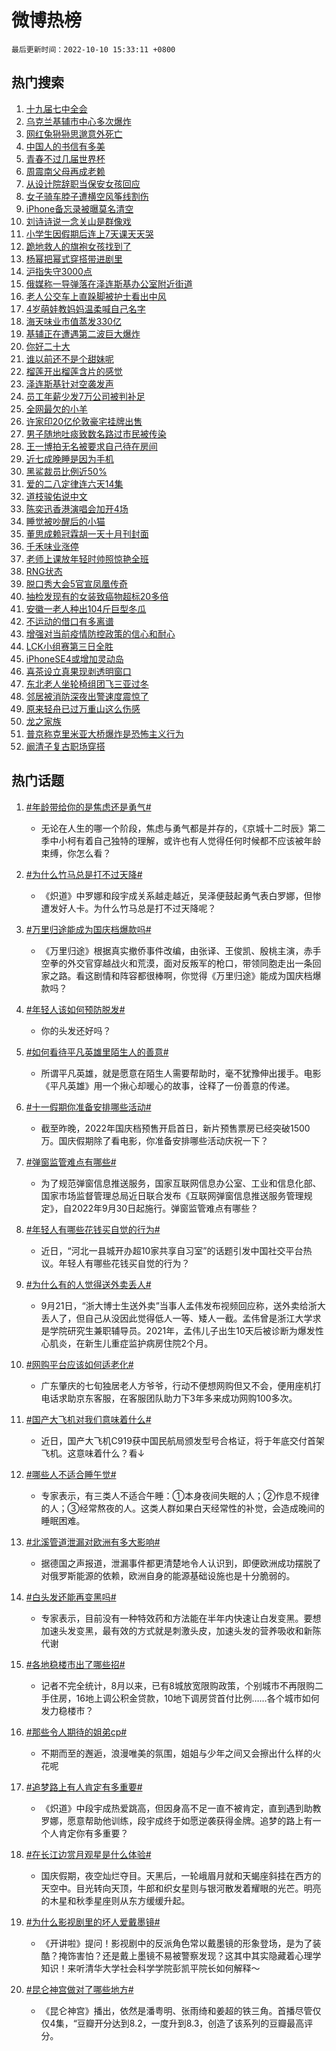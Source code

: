 # 微博热榜

`最后更新时间：2022-10-10 15:33:11 +0800`

## 热门搜索

1. [十九届七中全会](https://m.weibo.cn/search?containerid=100103type%3D1%26t%3D10%26q%3D%23%E5%8D%81%E4%B9%9D%E5%B1%8A%E4%B8%83%E4%B8%AD%E5%85%A8%E4%BC%9A%23&stream_entry_id=51&isnewpage=1&extparam=seat%3D1%26c_type%3D51%26pos%3D0%26cate%3D10103%26dgr%3D0%26filter_type%3Drealtimehot%26display_time%3D1665387190%26pre_seqid%3D16653871907860234776355&luicode=10000011&lfid=106003type%253D25%2526t%253D3%2526disable_hot%253D1%2526filter_type%253Drealtimehot)
1. [乌克兰基辅市中心多次爆炸](https://m.weibo.cn/search?containerid=100103type%3D1%26t%3D10%26q%3D%23%E4%B9%8C%E5%85%8B%E5%85%B0%E5%9F%BA%E8%BE%85%E5%B8%82%E4%B8%AD%E5%BF%83%E5%A4%9A%E6%AC%A1%E7%88%86%E7%82%B8%23&stream_entry_id=31&isnewpage=1&extparam=seat%3D1%26c_type%3D31%26pos%3D0%26cate%3D0%26flag%3D0%26q%3D%2523%25E4%25B9%258C%25E5%2585%258B%25E5%2585%25B0%25E5%259F%25BA%25E8%25BE%2585%25E5%25B8%2582%25E4%25B8%25AD%25E5%25BF%2583%25E5%25A4%259A%25E6%25AC%25A1%25E7%2588%2586%25E7%2582%25B8%2523%26realpos%3D1%26dgr%3D0%26filter_type%3Drealtimehot%26band_rank%3D1%26lcate%3D5001%26display_time%3D1665387190%26pre_seqid%3D16653871907860234776355&luicode=10000011&lfid=106003type%253D25%2526t%253D3%2526disable_hot%253D1%2526filter_type%253Drealtimehot)
1. [网红兔狲狲思邈意外死亡](https://m.weibo.cn/search?containerid=100103type%3D1%26t%3D10%26q%3D%23%E7%BD%91%E7%BA%A2%E5%85%94%E7%8B%B2%E7%8B%B2%E6%80%9D%E9%82%88%E6%84%8F%E5%A4%96%E6%AD%BB%E4%BA%A1%23&stream_entry_id=31&isnewpage=1&extparam=seat%3D1%26c_type%3D31%26pos%3D1%26cate%3D0%26flag%3D2%26q%3D%2523%25E7%25BD%2591%25E7%25BA%25A2%25E5%2585%2594%25E7%258B%25B2%25E7%258B%25B2%25E6%2580%259D%25E9%2582%2588%25E6%2584%258F%25E5%25A4%2596%25E6%25AD%25BB%25E4%25BA%25A1%2523%26realpos%3D2%26dgr%3D0%26filter_type%3Drealtimehot%26band_rank%3D2%26lcate%3D5001%26display_time%3D1665387190%26pre_seqid%3D16653871907860234776355&luicode=10000011&lfid=106003type%253D25%2526t%253D3%2526disable_hot%253D1%2526filter_type%253Drealtimehot)
1. [中国人的书信有多美](https://m.weibo.cn/search?containerid=100103type%3D1%26t%3D10%26q%3D%23%E4%B8%AD%E5%9B%BD%E4%BA%BA%E7%9A%84%E4%B9%A6%E4%BF%A1%E6%9C%89%E5%A4%9A%E7%BE%8E%23&stream_entry_id=31&isnewpage=1&extparam=seat%3D1%26c_type%3D31%26pos%3D2%26cate%3D0%26flag%3D0%26q%3D%2523%25E4%25B8%25AD%25E5%259B%25BD%25E4%25BA%25BA%25E7%259A%2584%25E4%25B9%25A6%25E4%25BF%25A1%25E6%259C%2589%25E5%25A4%259A%25E7%25BE%258E%2523%26realpos%3D3%26dgr%3D0%26filter_type%3Drealtimehot%26band_rank%3D3%26lcate%3D5001%26display_time%3D1665387190%26pre_seqid%3D16653871907860234776355&luicode=10000011&lfid=106003type%253D25%2526t%253D3%2526disable_hot%253D1%2526filter_type%253Drealtimehot)
1. [青春不过几届世界杯](https://m.weibo.cn/search?containerid=100103type%3D1%26t%3D10%26q%3D%23%E9%9D%92%E6%98%A5%E4%B8%8D%E8%BF%87%E5%87%A0%E5%B1%8A%E4%B8%96%E7%95%8C%E6%9D%AF%23&stream_entry_id=31&isnewpage=1&extparam=seat%3D1%26c_type%3D31%26pos%3D3%26cate%3D0%26adid%3D167915%26q%3D%2523%25E9%259D%2592%25E6%2598%25A5%25E4%25B8%258D%25E8%25BF%2587%25E5%2587%25A0%25E5%25B1%258A%25E4%25B8%2596%25E7%2595%258C%25E6%259D%25AF%2523%26dgr%3D0%26filter_type%3Drealtimehot%26topic_ad%3D1%26band_rank%3D4%26lcate%3D5001%26display_time%3D1665387190%26pre_seqid%3D16653871907860234776355&luicode=10000011&lfid=106003type%253D25%2526t%253D3%2526disable_hot%253D1%2526filter_type%253Drealtimehot)
1. [周震南父母再成老赖](https://m.weibo.cn/search?containerid=100103type%3D1%26t%3D10%26q%3D%23%E5%91%A8%E9%9C%87%E5%8D%97%E7%88%B6%E6%AF%8D%E5%86%8D%E6%88%90%E8%80%81%E8%B5%96%23&stream_entry_id=31&isnewpage=1&extparam=seat%3D1%26c_type%3D31%26pos%3D4%26cate%3D0%26flag%3D1%26q%3D%2523%25E5%2591%25A8%25E9%259C%2587%25E5%258D%2597%25E7%2588%25B6%25E6%25AF%258D%25E5%2586%258D%25E6%2588%2590%25E8%2580%2581%25E8%25B5%2596%2523%26realpos%3D4%26dgr%3D0%26filter_type%3Drealtimehot%26band_rank%3D4%26lcate%3D5001%26display_time%3D1665387190%26pre_seqid%3D16653871907860234776355&luicode=10000011&lfid=106003type%253D25%2526t%253D3%2526disable_hot%253D1%2526filter_type%253Drealtimehot)
1. [从设计院辞职当保安女孩回应](https://m.weibo.cn/search?containerid=100103type%3D1%26t%3D10%26q%3D%23%E4%BB%8E%E8%AE%BE%E8%AE%A1%E9%99%A2%E8%BE%9E%E8%81%8C%E5%BD%93%E4%BF%9D%E5%AE%89%E5%A5%B3%E5%AD%A9%E5%9B%9E%E5%BA%94%23&stream_entry_id=31&isnewpage=1&extparam=seat%3D1%26c_type%3D31%26pos%3D5%26cate%3D0%26flag%3D1%26q%3D%2523%25E4%25BB%258E%25E8%25AE%25BE%25E8%25AE%25A1%25E9%2599%25A2%25E8%25BE%259E%25E8%2581%258C%25E5%25BD%2593%25E4%25BF%259D%25E5%25AE%2589%25E5%25A5%25B3%25E5%25AD%25A9%25E5%259B%259E%25E5%25BA%2594%2523%26realpos%3D5%26dgr%3D0%26filter_type%3Drealtimehot%26band_rank%3D5%26lcate%3D5001%26display_time%3D1665387190%26pre_seqid%3D16653871907860234776355&luicode=10000011&lfid=106003type%253D25%2526t%253D3%2526disable_hot%253D1%2526filter_type%253Drealtimehot)
1. [女子骑车脖子遭横空风筝线割伤](https://m.weibo.cn/search?containerid=100103type%3D1%26t%3D10%26q%3D%23%E5%A5%B3%E5%AD%90%E9%AA%91%E8%BD%A6%E8%84%96%E5%AD%90%E9%81%AD%E6%A8%AA%E7%A9%BA%E9%A3%8E%E7%AD%9D%E7%BA%BF%E5%89%B2%E4%BC%A4%23&stream_entry_id=31&isnewpage=1&extparam=seat%3D1%26c_type%3D31%26pos%3D6%26cate%3D0%26flag%3D1%26q%3D%2523%25E5%25A5%25B3%25E5%25AD%2590%25E9%25AA%2591%25E8%25BD%25A6%25E8%2584%2596%25E5%25AD%2590%25E9%2581%25AD%25E6%25A8%25AA%25E7%25A9%25BA%25E9%25A3%258E%25E7%25AD%259D%25E7%25BA%25BF%25E5%2589%25B2%25E4%25BC%25A4%2523%26realpos%3D6%26dgr%3D0%26filter_type%3Drealtimehot%26band_rank%3D6%26lcate%3D5001%26display_time%3D1665387190%26pre_seqid%3D16653871907860234776355&luicode=10000011&lfid=106003type%253D25%2526t%253D3%2526disable_hot%253D1%2526filter_type%253Drealtimehot)
1. [iPhone备忘录被曝莫名清空](https://m.weibo.cn/search?containerid=100103type%3D1%26t%3D10%26q%3D%23iPhone%E5%A4%87%E5%BF%98%E5%BD%95%E8%A2%AB%E6%9B%9D%E8%8E%AB%E5%90%8D%E6%B8%85%E7%A9%BA%23&stream_entry_id=31&isnewpage=1&extparam=seat%3D1%26c_type%3D31%26pos%3D7%26cate%3D0%26flag%3D0%26q%3D%2523iPhone%25E5%25A4%2587%25E5%25BF%2598%25E5%25BD%2595%25E8%25A2%25AB%25E6%259B%259D%25E8%258E%25AB%25E5%2590%258D%25E6%25B8%2585%25E7%25A9%25BA%2523%26realpos%3D7%26dgr%3D0%26filter_type%3Drealtimehot%26band_rank%3D7%26lcate%3D5001%26display_time%3D1665387190%26pre_seqid%3D16653871907860234776355&luicode=10000011&lfid=106003type%253D25%2526t%253D3%2526disable_hot%253D1%2526filter_type%253Drealtimehot)
1. [刘诗诗说一念关山是群像戏](https://m.weibo.cn/search?containerid=100103type%3D1%26t%3D10%26q%3D%23%E5%88%98%E8%AF%97%E8%AF%97%E8%AF%B4%E4%B8%80%E5%BF%B5%E5%85%B3%E5%B1%B1%E6%98%AF%E7%BE%A4%E5%83%8F%E6%88%8F%23&stream_entry_id=31&isnewpage=1&extparam=seat%3D1%26c_type%3D31%26pos%3D8%26cate%3D0%26flag%3D1%26q%3D%2523%25E5%2588%2598%25E8%25AF%2597%25E8%25AF%2597%25E8%25AF%25B4%25E4%25B8%2580%25E5%25BF%25B5%25E5%2585%25B3%25E5%25B1%25B1%25E6%2598%25AF%25E7%25BE%25A4%25E5%2583%258F%25E6%2588%258F%2523%26realpos%3D8%26dgr%3D0%26filter_type%3Drealtimehot%26band_rank%3D8%26lcate%3D5001%26display_time%3D1665387190%26pre_seqid%3D16653871907860234776355&luicode=10000011&lfid=106003type%253D25%2526t%253D3%2526disable_hot%253D1%2526filter_type%253Drealtimehot)
1. [小学生因假期后连上7天课天天哭](https://m.weibo.cn/search?containerid=100103type%3D1%26t%3D10%26q%3D%23%E5%B0%8F%E5%AD%A6%E7%94%9F%E5%9B%A0%E5%81%87%E6%9C%9F%E5%90%8E%E8%BF%9E%E4%B8%8A7%E5%A4%A9%E8%AF%BE%E5%A4%A9%E5%A4%A9%E5%93%AD%23&stream_entry_id=31&isnewpage=1&extparam=seat%3D1%26c_type%3D31%26pos%3D9%26cate%3D0%26flag%3D0%26q%3D%2523%25E5%25B0%258F%25E5%25AD%25A6%25E7%2594%259F%25E5%259B%25A0%25E5%2581%2587%25E6%259C%259F%25E5%2590%258E%25E8%25BF%259E%25E4%25B8%258A7%25E5%25A4%25A9%25E8%25AF%25BE%25E5%25A4%25A9%25E5%25A4%25A9%25E5%2593%25AD%2523%26realpos%3D9%26dgr%3D0%26filter_type%3Drealtimehot%26band_rank%3D9%26lcate%3D5001%26display_time%3D1665387190%26pre_seqid%3D16653871907860234776355&luicode=10000011&lfid=106003type%253D25%2526t%253D3%2526disable_hot%253D1%2526filter_type%253Drealtimehot)
1. [跪地救人的旗袍女孩找到了](https://m.weibo.cn/search?containerid=100103type%3D1%26t%3D10%26q%3D%23%E8%B7%AA%E5%9C%B0%E6%95%91%E4%BA%BA%E7%9A%84%E6%97%97%E8%A2%8D%E5%A5%B3%E5%AD%A9%E6%89%BE%E5%88%B0%E4%BA%86%23&stream_entry_id=31&isnewpage=1&extparam=seat%3D1%26c_type%3D31%26pos%3D10%26cate%3D0%26flag%3D1%26q%3D%2523%25E8%25B7%25AA%25E5%259C%25B0%25E6%2595%2591%25E4%25BA%25BA%25E7%259A%2584%25E6%2597%2597%25E8%25A2%258D%25E5%25A5%25B3%25E5%25AD%25A9%25E6%2589%25BE%25E5%2588%25B0%25E4%25BA%2586%2523%26realpos%3D10%26dgr%3D0%26filter_type%3Drealtimehot%26band_rank%3D10%26lcate%3D5001%26display_time%3D1665387190%26pre_seqid%3D16653871907860234776355&luicode=10000011&lfid=106003type%253D25%2526t%253D3%2526disable_hot%253D1%2526filter_type%253Drealtimehot)
1. [杨幂把幂式穿搭带进剧里](https://m.weibo.cn/search?containerid=100103type%3D1%26t%3D10%26q%3D%23%E6%9D%A8%E5%B9%82%E6%8A%8A%E5%B9%82%E5%BC%8F%E7%A9%BF%E6%90%AD%E5%B8%A6%E8%BF%9B%E5%89%A7%E9%87%8C%23&stream_entry_id=31&isnewpage=1&extparam=seat%3D1%26c_type%3D31%26pos%3D11%26cate%3D0%26flag%3D0%26q%3D%2523%25E6%259D%25A8%25E5%25B9%2582%25E6%258A%258A%25E5%25B9%2582%25E5%25BC%258F%25E7%25A9%25BF%25E6%2590%25AD%25E5%25B8%25A6%25E8%25BF%259B%25E5%2589%25A7%25E9%2587%258C%2523%26realpos%3D11%26dgr%3D0%26filter_type%3Drealtimehot%26band_rank%3D11%26lcate%3D5001%26display_time%3D1665387190%26pre_seqid%3D16653871907860234776355&luicode=10000011&lfid=106003type%253D25%2526t%253D3%2526disable_hot%253D1%2526filter_type%253Drealtimehot)
1. [沪指失守3000点](https://m.weibo.cn/search?containerid=100103type%3D1%26t%3D10%26q%3D%23%E6%B2%AA%E6%8C%87%E5%A4%B1%E5%AE%883000%E7%82%B9%23&stream_entry_id=31&isnewpage=1&extparam=seat%3D1%26c_type%3D31%26pos%3D12%26cate%3D0%26flag%3D1%26q%3D%2523%25E6%25B2%25AA%25E6%258C%2587%25E5%25A4%25B1%25E5%25AE%25883000%25E7%2582%25B9%2523%26realpos%3D12%26dgr%3D0%26filter_type%3Drealtimehot%26band_rank%3D12%26lcate%3D5001%26display_time%3D1665387190%26pre_seqid%3D16653871907860234776355&luicode=10000011&lfid=106003type%253D25%2526t%253D3%2526disable_hot%253D1%2526filter_type%253Drealtimehot)
1. [俄媒称一导弹落在泽连斯基办公室附近街道](https://m.weibo.cn/search?containerid=100103type%3D1%26t%3D10%26q%3D%23%E4%BF%84%E5%AA%92%E7%A7%B0%E4%B8%80%E5%AF%BC%E5%BC%B9%E8%90%BD%E5%9C%A8%E6%B3%BD%E8%BF%9E%E6%96%AF%E5%9F%BA%E5%8A%9E%E5%85%AC%E5%AE%A4%E9%99%84%E8%BF%91%E8%A1%97%E9%81%93%23&stream_entry_id=31&isnewpage=1&extparam=seat%3D1%26c_type%3D31%26pos%3D13%26cate%3D0%26flag%3D1%26q%3D%2523%25E4%25BF%2584%25E5%25AA%2592%25E7%25A7%25B0%25E4%25B8%2580%25E5%25AF%25BC%25E5%25BC%25B9%25E8%2590%25BD%25E5%259C%25A8%25E6%25B3%25BD%25E8%25BF%259E%25E6%2596%25AF%25E5%259F%25BA%25E5%258A%259E%25E5%2585%25AC%25E5%25AE%25A4%25E9%2599%2584%25E8%25BF%2591%25E8%25A1%2597%25E9%2581%2593%2523%26realpos%3D13%26dgr%3D0%26filter_type%3Drealtimehot%26band_rank%3D13%26lcate%3D5001%26display_time%3D1665387190%26pre_seqid%3D16653871907860234776355&luicode=10000011&lfid=106003type%253D25%2526t%253D3%2526disable_hot%253D1%2526filter_type%253Drealtimehot)
1. [老人公交车上直跺脚被护士看出中风](https://m.weibo.cn/search?containerid=100103type%3D1%26t%3D10%26q%3D%23%E8%80%81%E4%BA%BA%E5%85%AC%E4%BA%A4%E8%BD%A6%E4%B8%8A%E7%9B%B4%E8%B7%BA%E8%84%9A%E8%A2%AB%E6%8A%A4%E5%A3%AB%E7%9C%8B%E5%87%BA%E4%B8%AD%E9%A3%8E%23&stream_entry_id=31&isnewpage=1&extparam=seat%3D1%26c_type%3D31%26pos%3D14%26cate%3D0%26flag%3D1%26q%3D%2523%25E8%2580%2581%25E4%25BA%25BA%25E5%2585%25AC%25E4%25BA%25A4%25E8%25BD%25A6%25E4%25B8%258A%25E7%259B%25B4%25E8%25B7%25BA%25E8%2584%259A%25E8%25A2%25AB%25E6%258A%25A4%25E5%25A3%25AB%25E7%259C%258B%25E5%2587%25BA%25E4%25B8%25AD%25E9%25A3%258E%2523%26realpos%3D14%26dgr%3D0%26filter_type%3Drealtimehot%26band_rank%3D14%26lcate%3D5001%26display_time%3D1665387190%26pre_seqid%3D16653871907860234776355&luicode=10000011&lfid=106003type%253D25%2526t%253D3%2526disable_hot%253D1%2526filter_type%253Drealtimehot)
1. [4岁萌娃教妈妈温柔喊自己名字](https://m.weibo.cn/search?containerid=100103type%3D1%26t%3D10%26q%3D%234%E5%B2%81%E8%90%8C%E5%A8%83%E6%95%99%E5%A6%88%E5%A6%88%E6%B8%A9%E6%9F%94%E5%96%8A%E8%87%AA%E5%B7%B1%E5%90%8D%E5%AD%97%23&stream_entry_id=31&isnewpage=1&extparam=seat%3D1%26c_type%3D31%26pos%3D15%26cate%3D0%26flag%3D0%26adid%3D167930%26q%3D%25234%25E5%25B2%2581%25E8%2590%258C%25E5%25A8%2583%25E6%2595%2599%25E5%25A6%2588%25E5%25A6%2588%25E6%25B8%25A9%25E6%259F%2594%25E5%2596%258A%25E8%2587%25AA%25E5%25B7%25B1%25E5%2590%258D%25E5%25AD%2597%2523%26realpos%3D15%26dgr%3D0%26filter_type%3Drealtimehot%26band_rank%3D15%26lcate%3D5001%26display_time%3D1665387190%26pre_seqid%3D16653871907860234776355&luicode=10000011&lfid=106003type%253D25%2526t%253D3%2526disable_hot%253D1%2526filter_type%253Drealtimehot)
1. [海天味业市值蒸发330亿](https://m.weibo.cn/search?containerid=100103type%3D1%26t%3D10%26q%3D%23%E6%B5%B7%E5%A4%A9%E5%91%B3%E4%B8%9A%E5%B8%82%E5%80%BC%E8%92%B8%E5%8F%91330%E4%BA%BF%23&stream_entry_id=31&isnewpage=1&extparam=seat%3D1%26c_type%3D31%26pos%3D16%26cate%3D0%26flag%3D1%26q%3D%2523%25E6%25B5%25B7%25E5%25A4%25A9%25E5%2591%25B3%25E4%25B8%259A%25E5%25B8%2582%25E5%2580%25BC%25E8%2592%25B8%25E5%258F%2591330%25E4%25BA%25BF%2523%26realpos%3D16%26dgr%3D0%26filter_type%3Drealtimehot%26band_rank%3D16%26lcate%3D5001%26display_time%3D1665387190%26pre_seqid%3D16653871907860234776355&luicode=10000011&lfid=106003type%253D25%2526t%253D3%2526disable_hot%253D1%2526filter_type%253Drealtimehot)
1. [基辅正在遭遇第二波巨大爆炸](https://m.weibo.cn/search?containerid=100103type%3D1%26t%3D10%26q%3D%23%E5%9F%BA%E8%BE%85%E6%AD%A3%E5%9C%A8%E9%81%AD%E9%81%87%E7%AC%AC%E4%BA%8C%E6%B3%A2%E5%B7%A8%E5%A4%A7%E7%88%86%E7%82%B8%23&stream_entry_id=31&isnewpage=1&extparam=seat%3D1%26c_type%3D31%26pos%3D17%26cate%3D0%26flag%3D1%26q%3D%2523%25E5%259F%25BA%25E8%25BE%2585%25E6%25AD%25A3%25E5%259C%25A8%25E9%2581%25AD%25E9%2581%2587%25E7%25AC%25AC%25E4%25BA%258C%25E6%25B3%25A2%25E5%25B7%25A8%25E5%25A4%25A7%25E7%2588%2586%25E7%2582%25B8%2523%26realpos%3D17%26dgr%3D0%26filter_type%3Drealtimehot%26band_rank%3D17%26lcate%3D5001%26display_time%3D1665387190%26pre_seqid%3D16653871907860234776355&luicode=10000011&lfid=106003type%253D25%2526t%253D3%2526disable_hot%253D1%2526filter_type%253Drealtimehot)
1. [你好二十大](https://m.weibo.cn/search?containerid=100103type%3D1%26t%3D10%26q%3D%23%E4%BD%A0%E5%A5%BD%E4%BA%8C%E5%8D%81%E5%A4%A7%23&stream_entry_id=31&isnewpage=1&extparam=seat%3D1%26c_type%3D31%26pos%3D18%26cate%3D0%26flag%3D1%26q%3D%2523%25E4%25BD%25A0%25E5%25A5%25BD%25E4%25BA%258C%25E5%258D%2581%25E5%25A4%25A7%2523%26realpos%3D18%26dgr%3D0%26filter_type%3Drealtimehot%26band_rank%3D18%26lcate%3D5001%26display_time%3D1665387190%26pre_seqid%3D16653871907860234776355&luicode=10000011&lfid=106003type%253D25%2526t%253D3%2526disable_hot%253D1%2526filter_type%253Drealtimehot)
1. [谁以前还不是个甜妹呢](https://m.weibo.cn/search?containerid=100103type%3D1%26t%3D10%26q%3D%23%E8%B0%81%E4%BB%A5%E5%89%8D%E8%BF%98%E4%B8%8D%E6%98%AF%E4%B8%AA%E7%94%9C%E5%A6%B9%E5%91%A2%23&stream_entry_id=31&isnewpage=1&extparam=seat%3D1%26c_type%3D31%26pos%3D19%26cate%3D0%26flag%3D1%26q%3D%2523%25E8%25B0%2581%25E4%25BB%25A5%25E5%2589%258D%25E8%25BF%2598%25E4%25B8%258D%25E6%2598%25AF%25E4%25B8%25AA%25E7%2594%259C%25E5%25A6%25B9%25E5%2591%25A2%2523%26realpos%3D19%26dgr%3D0%26filter_type%3Drealtimehot%26band_rank%3D19%26lcate%3D5001%26display_time%3D1665387190%26pre_seqid%3D16653871907860234776355&luicode=10000011&lfid=106003type%253D25%2526t%253D3%2526disable_hot%253D1%2526filter_type%253Drealtimehot)
1. [榴莲开出榴莲含片的感觉](https://m.weibo.cn/search?containerid=100103type%3D1%26t%3D10%26q%3D%23%E6%A6%B4%E8%8E%B2%E5%BC%80%E5%87%BA%E6%A6%B4%E8%8E%B2%E5%90%AB%E7%89%87%E7%9A%84%E6%84%9F%E8%A7%89%23&stream_entry_id=31&isnewpage=1&extparam=seat%3D1%26c_type%3D31%26pos%3D20%26cate%3D0%26flag%3D0%26q%3D%2523%25E6%25A6%25B4%25E8%258E%25B2%25E5%25BC%2580%25E5%2587%25BA%25E6%25A6%25B4%25E8%258E%25B2%25E5%2590%25AB%25E7%2589%2587%25E7%259A%2584%25E6%2584%259F%25E8%25A7%2589%2523%26realpos%3D20%26dgr%3D0%26filter_type%3Drealtimehot%26band_rank%3D20%26lcate%3D5001%26display_time%3D1665387190%26pre_seqid%3D16653871907860234776355&luicode=10000011&lfid=106003type%253D25%2526t%253D3%2526disable_hot%253D1%2526filter_type%253Drealtimehot)
1. [泽连斯基针对空袭发声](https://m.weibo.cn/search?containerid=100103type%3D1%26t%3D10%26q%3D%23%E6%B3%BD%E8%BF%9E%E6%96%AF%E5%9F%BA%E9%92%88%E5%AF%B9%E7%A9%BA%E8%A2%AD%E5%8F%91%E5%A3%B0%23&stream_entry_id=31&isnewpage=1&extparam=seat%3D1%26c_type%3D31%26pos%3D21%26cate%3D0%26flag%3D1%26q%3D%2523%25E6%25B3%25BD%25E8%25BF%259E%25E6%2596%25AF%25E5%259F%25BA%25E9%2592%2588%25E5%25AF%25B9%25E7%25A9%25BA%25E8%25A2%25AD%25E5%258F%2591%25E5%25A3%25B0%2523%26realpos%3D21%26dgr%3D0%26filter_type%3Drealtimehot%26band_rank%3D21%26lcate%3D5001%26display_time%3D1665387190%26pre_seqid%3D16653871907860234776355&luicode=10000011&lfid=106003type%253D25%2526t%253D3%2526disable_hot%253D1%2526filter_type%253Drealtimehot)
1. [员工年薪少发7万公司被判补足](https://m.weibo.cn/search?containerid=100103type%3D1%26t%3D10%26q%3D%23%E5%91%98%E5%B7%A5%E5%B9%B4%E8%96%AA%E5%B0%91%E5%8F%917%E4%B8%87%E5%85%AC%E5%8F%B8%E8%A2%AB%E5%88%A4%E8%A1%A5%E8%B6%B3%23&stream_entry_id=31&isnewpage=1&extparam=seat%3D1%26c_type%3D31%26pos%3D22%26cate%3D0%26flag%3D0%26q%3D%2523%25E5%2591%2598%25E5%25B7%25A5%25E5%25B9%25B4%25E8%2596%25AA%25E5%25B0%2591%25E5%258F%25917%25E4%25B8%2587%25E5%2585%25AC%25E5%258F%25B8%25E8%25A2%25AB%25E5%2588%25A4%25E8%25A1%25A5%25E8%25B6%25B3%2523%26realpos%3D22%26dgr%3D0%26filter_type%3Drealtimehot%26band_rank%3D22%26lcate%3D5001%26display_time%3D1665387190%26pre_seqid%3D16653871907860234776355&luicode=10000011&lfid=106003type%253D25%2526t%253D3%2526disable_hot%253D1%2526filter_type%253Drealtimehot)
1. [全网最欠的小羊](https://m.weibo.cn/search?containerid=100103type%3D1%26t%3D10%26q%3D%23%E5%85%A8%E7%BD%91%E6%9C%80%E6%AC%A0%E7%9A%84%E5%B0%8F%E7%BE%8A%23&stream_entry_id=31&isnewpage=1&extparam=seat%3D1%26c_type%3D31%26pos%3D23%26cate%3D0%26flag%3D0%26q%3D%2523%25E5%2585%25A8%25E7%25BD%2591%25E6%259C%2580%25E6%25AC%25A0%25E7%259A%2584%25E5%25B0%258F%25E7%25BE%258A%2523%26realpos%3D23%26dgr%3D0%26filter_type%3Drealtimehot%26band_rank%3D23%26lcate%3D5001%26display_time%3D1665387190%26pre_seqid%3D16653871907860234776355&luicode=10000011&lfid=106003type%253D25%2526t%253D3%2526disable_hot%253D1%2526filter_type%253Drealtimehot)
1. [许家印20亿伦敦豪宅挂牌出售](https://m.weibo.cn/search?containerid=100103type%3D1%26t%3D10%26q%3D%23%E8%AE%B8%E5%AE%B6%E5%8D%B020%E4%BA%BF%E4%BC%A6%E6%95%A6%E8%B1%AA%E5%AE%85%E6%8C%82%E7%89%8C%E5%87%BA%E5%94%AE%23&stream_entry_id=31&isnewpage=1&extparam=seat%3D1%26c_type%3D31%26pos%3D24%26cate%3D0%26flag%3D0%26q%3D%2523%25E8%25AE%25B8%25E5%25AE%25B6%25E5%258D%25B020%25E4%25BA%25BF%25E4%25BC%25A6%25E6%2595%25A6%25E8%25B1%25AA%25E5%25AE%2585%25E6%258C%2582%25E7%2589%258C%25E5%2587%25BA%25E5%2594%25AE%2523%26realpos%3D24%26dgr%3D0%26filter_type%3Drealtimehot%26band_rank%3D24%26lcate%3D5001%26display_time%3D1665387190%26pre_seqid%3D16653871907860234776355&luicode=10000011&lfid=106003type%253D25%2526t%253D3%2526disable_hot%253D1%2526filter_type%253Drealtimehot)
1. [男子随地吐痰致数名路过市民被传染](https://m.weibo.cn/search?containerid=100103type%3D1%26t%3D10%26q%3D%23%E7%94%B7%E5%AD%90%E9%9A%8F%E5%9C%B0%E5%90%90%E7%97%B0%E8%87%B4%E6%95%B0%E5%90%8D%E8%B7%AF%E8%BF%87%E5%B8%82%E6%B0%91%E8%A2%AB%E4%BC%A0%E6%9F%93%23&stream_entry_id=31&isnewpage=1&extparam=seat%3D1%26c_type%3D31%26pos%3D25%26cate%3D0%26flag%3D0%26q%3D%2523%25E7%2594%25B7%25E5%25AD%2590%25E9%259A%258F%25E5%259C%25B0%25E5%2590%2590%25E7%2597%25B0%25E8%2587%25B4%25E6%2595%25B0%25E5%2590%258D%25E8%25B7%25AF%25E8%25BF%2587%25E5%25B8%2582%25E6%25B0%2591%25E8%25A2%25AB%25E4%25BC%25A0%25E6%259F%2593%2523%26realpos%3D25%26dgr%3D0%26filter_type%3Drealtimehot%26band_rank%3D25%26lcate%3D5001%26display_time%3D1665387190%26pre_seqid%3D16653871907860234776355&luicode=10000011&lfid=106003type%253D25%2526t%253D3%2526disable_hot%253D1%2526filter_type%253Drealtimehot)
1. [王一博拍无名被要求自己待在房间](https://m.weibo.cn/search?containerid=100103type%3D1%26t%3D10%26q%3D%23%E7%8E%8B%E4%B8%80%E5%8D%9A%E6%8B%8D%E6%97%A0%E5%90%8D%E8%A2%AB%E8%A6%81%E6%B1%82%E8%87%AA%E5%B7%B1%E5%BE%85%E5%9C%A8%E6%88%BF%E9%97%B4%23&stream_entry_id=31&isnewpage=1&extparam=seat%3D1%26c_type%3D31%26pos%3D26%26cate%3D0%26flag%3D0%26q%3D%2523%25E7%258E%258B%25E4%25B8%2580%25E5%258D%259A%25E6%258B%258D%25E6%2597%25A0%25E5%2590%258D%25E8%25A2%25AB%25E8%25A6%2581%25E6%25B1%2582%25E8%2587%25AA%25E5%25B7%25B1%25E5%25BE%2585%25E5%259C%25A8%25E6%2588%25BF%25E9%2597%25B4%2523%26realpos%3D26%26dgr%3D0%26filter_type%3Drealtimehot%26band_rank%3D26%26lcate%3D5001%26display_time%3D1665387190%26pre_seqid%3D16653871907860234776355&luicode=10000011&lfid=106003type%253D25%2526t%253D3%2526disable_hot%253D1%2526filter_type%253Drealtimehot)
1. [近七成晚睡是因为手机](https://m.weibo.cn/search?containerid=100103type%3D1%26t%3D10%26q%3D%23%E8%BF%91%E4%B8%83%E6%88%90%E6%99%9A%E7%9D%A1%E6%98%AF%E5%9B%A0%E4%B8%BA%E6%89%8B%E6%9C%BA%23&stream_entry_id=31&isnewpage=1&extparam=seat%3D1%26c_type%3D31%26pos%3D27%26cate%3D0%26flag%3D1%26q%3D%2523%25E8%25BF%2591%25E4%25B8%2583%25E6%2588%2590%25E6%2599%259A%25E7%259D%25A1%25E6%2598%25AF%25E5%259B%25A0%25E4%25B8%25BA%25E6%2589%258B%25E6%259C%25BA%2523%26realpos%3D27%26dgr%3D0%26filter_type%3Drealtimehot%26band_rank%3D27%26lcate%3D5001%26display_time%3D1665387190%26pre_seqid%3D16653871907860234776355&luicode=10000011&lfid=106003type%253D25%2526t%253D3%2526disable_hot%253D1%2526filter_type%253Drealtimehot)
1. [黑鲨裁员比例近50%](https://m.weibo.cn/search?containerid=100103type%3D1%26t%3D10%26q%3D%23%E9%BB%91%E9%B2%A8%E8%A3%81%E5%91%98%E6%AF%94%E4%BE%8B%E8%BF%9150%25%23&stream_entry_id=31&isnewpage=1&extparam=seat%3D1%26c_type%3D31%26pos%3D28%26cate%3D0%26flag%3D0%26q%3D%2523%25E9%25BB%2591%25E9%25B2%25A8%25E8%25A3%2581%25E5%2591%2598%25E6%25AF%2594%25E4%25BE%258B%25E8%25BF%259150%2525%2523%26realpos%3D28%26dgr%3D0%26filter_type%3Drealtimehot%26band_rank%3D28%26lcate%3D5001%26display_time%3D1665387190%26pre_seqid%3D16653871907860234776355&luicode=10000011&lfid=106003type%253D25%2526t%253D3%2526disable_hot%253D1%2526filter_type%253Drealtimehot)
1. [爱的二八定律连六天14集](https://m.weibo.cn/search?containerid=100103type%3D1%26t%3D10%26q%3D%23%E7%88%B1%E7%9A%84%E4%BA%8C%E5%85%AB%E5%AE%9A%E5%BE%8B%E8%BF%9E%E5%85%AD%E5%A4%A914%E9%9B%86%23&stream_entry_id=31&isnewpage=1&extparam=seat%3D1%26c_type%3D31%26pos%3D29%26cate%3D0%26flag%3D0%26q%3D%2523%25E7%2588%25B1%25E7%259A%2584%25E4%25BA%258C%25E5%2585%25AB%25E5%25AE%259A%25E5%25BE%258B%25E8%25BF%259E%25E5%2585%25AD%25E5%25A4%25A914%25E9%259B%2586%2523%26realpos%3D29%26dgr%3D0%26filter_type%3Drealtimehot%26band_rank%3D29%26lcate%3D5001%26display_time%3D1665387190%26pre_seqid%3D16653871907860234776355&luicode=10000011&lfid=106003type%253D25%2526t%253D3%2526disable_hot%253D1%2526filter_type%253Drealtimehot)
1. [道枝骏佑说中文](https://m.weibo.cn/search?containerid=100103type%3D1%26t%3D10%26q%3D%23%E9%81%93%E6%9E%9D%E9%AA%8F%E4%BD%91%E8%AF%B4%E4%B8%AD%E6%96%87%23&stream_entry_id=31&isnewpage=1&extparam=seat%3D1%26c_type%3D31%26pos%3D30%26cate%3D0%26flag%3D1%26q%3D%2523%25E9%2581%2593%25E6%259E%259D%25E9%25AA%258F%25E4%25BD%2591%25E8%25AF%25B4%25E4%25B8%25AD%25E6%2596%2587%2523%26realpos%3D30%26dgr%3D0%26filter_type%3Drealtimehot%26band_rank%3D30%26lcate%3D5001%26display_time%3D1665387190%26pre_seqid%3D16653871907860234776355&luicode=10000011&lfid=106003type%253D25%2526t%253D3%2526disable_hot%253D1%2526filter_type%253Drealtimehot)
1. [陈奕迅香港演唱会加开4场](https://m.weibo.cn/search?containerid=100103type%3D1%26t%3D10%26q%3D%23%E9%99%88%E5%A5%95%E8%BF%85%E9%A6%99%E6%B8%AF%E6%BC%94%E5%94%B1%E4%BC%9A%E5%8A%A0%E5%BC%804%E5%9C%BA%23&stream_entry_id=31&isnewpage=1&extparam=seat%3D1%26c_type%3D31%26pos%3D31%26cate%3D0%26flag%3D0%26q%3D%2523%25E9%2599%2588%25E5%25A5%2595%25E8%25BF%2585%25E9%25A6%2599%25E6%25B8%25AF%25E6%25BC%2594%25E5%2594%25B1%25E4%25BC%259A%25E5%258A%25A0%25E5%25BC%25804%25E5%259C%25BA%2523%26realpos%3D31%26dgr%3D0%26filter_type%3Drealtimehot%26band_rank%3D31%26lcate%3D5001%26display_time%3D1665387190%26pre_seqid%3D16653871907860234776355&luicode=10000011&lfid=106003type%253D25%2526t%253D3%2526disable_hot%253D1%2526filter_type%253Drealtimehot)
1. [睡觉被吵醒后的小猫](https://m.weibo.cn/search?containerid=100103type%3D1%26t%3D10%26q%3D%23%E7%9D%A1%E8%A7%89%E8%A2%AB%E5%90%B5%E9%86%92%E5%90%8E%E7%9A%84%E5%B0%8F%E7%8C%AB%23&stream_entry_id=31&isnewpage=1&extparam=seat%3D1%26c_type%3D31%26pos%3D32%26cate%3D0%26flag%3D0%26q%3D%2523%25E7%259D%25A1%25E8%25A7%2589%25E8%25A2%25AB%25E5%2590%25B5%25E9%2586%2592%25E5%2590%258E%25E7%259A%2584%25E5%25B0%258F%25E7%258C%25AB%2523%26realpos%3D32%26dgr%3D0%26filter_type%3Drealtimehot%26band_rank%3D32%26lcate%3D5001%26display_time%3D1665387190%26pre_seqid%3D16653871907860234776355&luicode=10000011&lfid=106003type%253D25%2526t%253D3%2526disable_hot%253D1%2526filter_type%253Drealtimehot)
1. [董思成赖冠霖胡一天十月刊封面](https://m.weibo.cn/search?containerid=100103type%3D1%26t%3D10%26q%3D%23%E8%91%A3%E6%80%9D%E6%88%90%E8%B5%96%E5%86%A0%E9%9C%96%E8%83%A1%E4%B8%80%E5%A4%A9%E5%8D%81%E6%9C%88%E5%88%8A%E5%B0%81%E9%9D%A2%23&stream_entry_id=31&isnewpage=1&extparam=seat%3D1%26c_type%3D31%26pos%3D33%26cate%3D0%26flag%3D1%26q%3D%2523%25E8%2591%25A3%25E6%2580%259D%25E6%2588%2590%25E8%25B5%2596%25E5%2586%25A0%25E9%259C%2596%25E8%2583%25A1%25E4%25B8%2580%25E5%25A4%25A9%25E5%258D%2581%25E6%259C%2588%25E5%2588%258A%25E5%25B0%2581%25E9%259D%25A2%2523%26realpos%3D33%26dgr%3D0%26filter_type%3Drealtimehot%26band_rank%3D33%26lcate%3D5001%26display_time%3D1665387190%26pre_seqid%3D16653871907860234776355&luicode=10000011&lfid=106003type%253D25%2526t%253D3%2526disable_hot%253D1%2526filter_type%253Drealtimehot)
1. [千禾味业涨停](https://m.weibo.cn/search?containerid=100103type%3D1%26t%3D10%26q%3D%23%E5%8D%83%E7%A6%BE%E5%91%B3%E4%B8%9A%E6%B6%A8%E5%81%9C%23&stream_entry_id=31&isnewpage=1&extparam=seat%3D1%26c_type%3D31%26pos%3D34%26cate%3D0%26flag%3D0%26q%3D%2523%25E5%258D%2583%25E7%25A6%25BE%25E5%2591%25B3%25E4%25B8%259A%25E6%25B6%25A8%25E5%2581%259C%2523%26realpos%3D34%26dgr%3D0%26filter_type%3Drealtimehot%26band_rank%3D34%26lcate%3D5001%26display_time%3D1665387190%26pre_seqid%3D16653871907860234776355&luicode=10000011&lfid=106003type%253D25%2526t%253D3%2526disable_hot%253D1%2526filter_type%253Drealtimehot)
1. [老师上课放年轻时帅照惊艳全班](https://m.weibo.cn/search?containerid=100103type%3D1%26t%3D10%26q%3D%23%E8%80%81%E5%B8%88%E4%B8%8A%E8%AF%BE%E6%94%BE%E5%B9%B4%E8%BD%BB%E6%97%B6%E5%B8%85%E7%85%A7%E6%83%8A%E8%89%B3%E5%85%A8%E7%8F%AD%23&stream_entry_id=31&isnewpage=1&extparam=seat%3D1%26c_type%3D31%26pos%3D35%26cate%3D0%26flag%3D1%26q%3D%2523%25E8%2580%2581%25E5%25B8%2588%25E4%25B8%258A%25E8%25AF%25BE%25E6%2594%25BE%25E5%25B9%25B4%25E8%25BD%25BB%25E6%2597%25B6%25E5%25B8%2585%25E7%2585%25A7%25E6%2583%258A%25E8%2589%25B3%25E5%2585%25A8%25E7%258F%25AD%2523%26realpos%3D35%26dgr%3D0%26filter_type%3Drealtimehot%26band_rank%3D35%26lcate%3D5001%26display_time%3D1665387190%26pre_seqid%3D16653871907860234776355&luicode=10000011&lfid=106003type%253D25%2526t%253D3%2526disable_hot%253D1%2526filter_type%253Drealtimehot)
1. [RNG状态](https://m.weibo.cn/search?containerid=100103type%3D1%26t%3D10%26q%3D%23RNG%E7%8A%B6%E6%80%81%23&stream_entry_id=31&isnewpage=1&extparam=seat%3D1%26c_type%3D31%26pos%3D36%26cate%3D0%26flag%3D0%26q%3D%2523RNG%25E7%258A%25B6%25E6%2580%2581%2523%26realpos%3D36%26dgr%3D0%26filter_type%3Drealtimehot%26band_rank%3D36%26lcate%3D5001%26display_time%3D1665387190%26pre_seqid%3D16653871907860234776355&luicode=10000011&lfid=106003type%253D25%2526t%253D3%2526disable_hot%253D1%2526filter_type%253Drealtimehot)
1. [脱口秀大会5官宣凤凰传奇](https://m.weibo.cn/search?containerid=100103type%3D1%26t%3D10%26q%3D%23%E8%84%B1%E5%8F%A3%E7%A7%80%E5%A4%A7%E4%BC%9A5%E5%AE%98%E5%AE%A3%E5%87%A4%E5%87%B0%E4%BC%A0%E5%A5%87%23&stream_entry_id=31&isnewpage=1&extparam=seat%3D1%26c_type%3D31%26pos%3D37%26cate%3D0%26flag%3D0%26q%3D%2523%25E8%2584%25B1%25E5%258F%25A3%25E7%25A7%2580%25E5%25A4%25A7%25E4%25BC%259A5%25E5%25AE%2598%25E5%25AE%25A3%25E5%2587%25A4%25E5%2587%25B0%25E4%25BC%25A0%25E5%25A5%2587%2523%26realpos%3D37%26dgr%3D0%26filter_type%3Drealtimehot%26band_rank%3D37%26lcate%3D5001%26display_time%3D1665387190%26pre_seqid%3D16653871907860234776355&luicode=10000011&lfid=106003type%253D25%2526t%253D3%2526disable_hot%253D1%2526filter_type%253Drealtimehot)
1. [抽检发现有的女装致癌物超标20多倍](https://m.weibo.cn/search?containerid=100103type%3D1%26t%3D10%26q%3D%23%E6%8A%BD%E6%A3%80%E5%8F%91%E7%8E%B0%E6%9C%89%E7%9A%84%E5%A5%B3%E8%A3%85%E8%87%B4%E7%99%8C%E7%89%A9%E8%B6%85%E6%A0%8720%E5%A4%9A%E5%80%8D%23&stream_entry_id=31&isnewpage=1&extparam=seat%3D1%26c_type%3D31%26pos%3D38%26cate%3D0%26flag%3D1%26q%3D%2523%25E6%258A%25BD%25E6%25A3%2580%25E5%258F%2591%25E7%258E%25B0%25E6%259C%2589%25E7%259A%2584%25E5%25A5%25B3%25E8%25A3%2585%25E8%2587%25B4%25E7%2599%258C%25E7%2589%25A9%25E8%25B6%2585%25E6%25A0%258720%25E5%25A4%259A%25E5%2580%258D%2523%26realpos%3D38%26dgr%3D0%26filter_type%3Drealtimehot%26band_rank%3D38%26lcate%3D5001%26display_time%3D1665387190%26pre_seqid%3D16653871907860234776355&luicode=10000011&lfid=106003type%253D25%2526t%253D3%2526disable_hot%253D1%2526filter_type%253Drealtimehot)
1. [安徽一老人种出104斤巨型冬瓜](https://m.weibo.cn/search?containerid=100103type%3D1%26t%3D10%26q%3D%23%E5%AE%89%E5%BE%BD%E4%B8%80%E8%80%81%E4%BA%BA%E7%A7%8D%E5%87%BA104%E6%96%A4%E5%B7%A8%E5%9E%8B%E5%86%AC%E7%93%9C%23&stream_entry_id=31&isnewpage=1&extparam=seat%3D1%26c_type%3D31%26pos%3D39%26cate%3D0%26flag%3D0%26q%3D%2523%25E5%25AE%2589%25E5%25BE%25BD%25E4%25B8%2580%25E8%2580%2581%25E4%25BA%25BA%25E7%25A7%258D%25E5%2587%25BA104%25E6%2596%25A4%25E5%25B7%25A8%25E5%259E%258B%25E5%2586%25AC%25E7%2593%259C%2523%26realpos%3D39%26dgr%3D0%26filter_type%3Drealtimehot%26band_rank%3D39%26lcate%3D5001%26display_time%3D1665387190%26pre_seqid%3D16653871907860234776355&luicode=10000011&lfid=106003type%253D25%2526t%253D3%2526disable_hot%253D1%2526filter_type%253Drealtimehot)
1. [不运动的借口有多离谱](https://m.weibo.cn/search?containerid=100103type%3D1%26t%3D10%26q%3D%23%E4%B8%8D%E8%BF%90%E5%8A%A8%E7%9A%84%E5%80%9F%E5%8F%A3%E6%9C%89%E5%A4%9A%E7%A6%BB%E8%B0%B1%23&stream_entry_id=31&isnewpage=1&extparam=seat%3D1%26c_type%3D31%26pos%3D40%26cate%3D0%26flag%3D0%26adid%3D167935%26q%3D%2523%25E4%25B8%258D%25E8%25BF%2590%25E5%258A%25A8%25E7%259A%2584%25E5%2580%259F%25E5%258F%25A3%25E6%259C%2589%25E5%25A4%259A%25E7%25A6%25BB%25E8%25B0%25B1%2523%26realpos%3D40%26dgr%3D0%26filter_type%3Drealtimehot%26band_rank%3D40%26lcate%3D5001%26display_time%3D1665387190%26pre_seqid%3D16653871907860234776355&luicode=10000011&lfid=106003type%253D25%2526t%253D3%2526disable_hot%253D1%2526filter_type%253Drealtimehot)
1. [增强对当前疫情防控政策的信心和耐心](https://m.weibo.cn/search?containerid=100103type%3D1%26t%3D10%26q%3D%23%E5%A2%9E%E5%BC%BA%E5%AF%B9%E5%BD%93%E5%89%8D%E7%96%AB%E6%83%85%E9%98%B2%E6%8E%A7%E6%94%BF%E7%AD%96%E7%9A%84%E4%BF%A1%E5%BF%83%E5%92%8C%E8%80%90%E5%BF%83%23&stream_entry_id=31&isnewpage=1&extparam=seat%3D1%26c_type%3D31%26pos%3D41%26cate%3D0%26flag%3D0%26q%3D%2523%25E5%25A2%259E%25E5%25BC%25BA%25E5%25AF%25B9%25E5%25BD%2593%25E5%2589%258D%25E7%2596%25AB%25E6%2583%2585%25E9%2598%25B2%25E6%258E%25A7%25E6%2594%25BF%25E7%25AD%2596%25E7%259A%2584%25E4%25BF%25A1%25E5%25BF%2583%25E5%2592%258C%25E8%2580%2590%25E5%25BF%2583%2523%26realpos%3D41%26dgr%3D0%26filter_type%3Drealtimehot%26band_rank%3D41%26lcate%3D5001%26display_time%3D1665387190%26pre_seqid%3D16653871907860234776355&luicode=10000011&lfid=106003type%253D25%2526t%253D3%2526disable_hot%253D1%2526filter_type%253Drealtimehot)
1. [LCK小组赛第三日全胜](https://m.weibo.cn/search?containerid=100103type%3D1%26t%3D10%26q%3D%23LCK%E5%B0%8F%E7%BB%84%E8%B5%9B%E7%AC%AC%E4%B8%89%E6%97%A5%E5%85%A8%E8%83%9C%23&stream_entry_id=31&isnewpage=1&extparam=seat%3D1%26c_type%3D31%26pos%3D42%26cate%3D0%26flag%3D0%26q%3D%2523LCK%25E5%25B0%258F%25E7%25BB%2584%25E8%25B5%259B%25E7%25AC%25AC%25E4%25B8%2589%25E6%2597%25A5%25E5%2585%25A8%25E8%2583%259C%2523%26realpos%3D42%26dgr%3D0%26filter_type%3Drealtimehot%26band_rank%3D42%26lcate%3D5001%26display_time%3D1665387190%26pre_seqid%3D16653871907860234776355&luicode=10000011&lfid=106003type%253D25%2526t%253D3%2526disable_hot%253D1%2526filter_type%253Drealtimehot)
1. [iPhoneSE4或增加灵动岛](https://m.weibo.cn/search?containerid=100103type%3D1%26t%3D10%26q%3D%23iPhoneSE4%E6%88%96%E5%A2%9E%E5%8A%A0%E7%81%B5%E5%8A%A8%E5%B2%9B%23&stream_entry_id=31&isnewpage=1&extparam=seat%3D1%26c_type%3D31%26pos%3D43%26cate%3D0%26flag%3D0%26q%3D%2523iPhoneSE4%25E6%2588%2596%25E5%25A2%259E%25E5%258A%25A0%25E7%2581%25B5%25E5%258A%25A8%25E5%25B2%259B%2523%26realpos%3D43%26dgr%3D0%26filter_type%3Drealtimehot%26band_rank%3D43%26lcate%3D5001%26display_time%3D1665387190%26pre_seqid%3D16653871907860234776355&luicode=10000011&lfid=106003type%253D25%2526t%253D3%2526disable_hot%253D1%2526filter_type%253Drealtimehot)
1. [喜茶设立真果现剥透明窗口](https://m.weibo.cn/search?containerid=100103type%3D1%26t%3D10%26q%3D%23%E5%96%9C%E8%8C%B6%E8%AE%BE%E7%AB%8B%E7%9C%9F%E6%9E%9C%E7%8E%B0%E5%89%A5%E9%80%8F%E6%98%8E%E7%AA%97%E5%8F%A3%23&stream_entry_id=31&isnewpage=1&extparam=seat%3D1%26c_type%3D31%26pos%3D44%26cate%3D0%26flag%3D0%26q%3D%2523%25E5%2596%259C%25E8%258C%25B6%25E8%25AE%25BE%25E7%25AB%258B%25E7%259C%259F%25E6%259E%259C%25E7%258E%25B0%25E5%2589%25A5%25E9%2580%258F%25E6%2598%258E%25E7%25AA%2597%25E5%258F%25A3%2523%26realpos%3D44%26dgr%3D0%26filter_type%3Drealtimehot%26band_rank%3D44%26lcate%3D5001%26display_time%3D1665387190%26pre_seqid%3D16653871907860234776355&luicode=10000011&lfid=106003type%253D25%2526t%253D3%2526disable_hot%253D1%2526filter_type%253Drealtimehot)
1. [东北老人坐轮椅组团飞三亚过冬](https://m.weibo.cn/search?containerid=100103type%3D1%26t%3D10%26q%3D%23%E4%B8%9C%E5%8C%97%E8%80%81%E4%BA%BA%E5%9D%90%E8%BD%AE%E6%A4%85%E7%BB%84%E5%9B%A2%E9%A3%9E%E4%B8%89%E4%BA%9A%E8%BF%87%E5%86%AC%23&stream_entry_id=31&isnewpage=1&extparam=seat%3D1%26c_type%3D31%26pos%3D45%26cate%3D0%26flag%3D0%26q%3D%2523%25E4%25B8%259C%25E5%258C%2597%25E8%2580%2581%25E4%25BA%25BA%25E5%259D%2590%25E8%25BD%25AE%25E6%25A4%2585%25E7%25BB%2584%25E5%259B%25A2%25E9%25A3%259E%25E4%25B8%2589%25E4%25BA%259A%25E8%25BF%2587%25E5%2586%25AC%2523%26realpos%3D45%26dgr%3D0%26filter_type%3Drealtimehot%26band_rank%3D45%26lcate%3D5001%26display_time%3D1665387190%26pre_seqid%3D16653871907860234776355&luicode=10000011&lfid=106003type%253D25%2526t%253D3%2526disable_hot%253D1%2526filter_type%253Drealtimehot)
1. [邻居被消防深夜出警速度震惊了](https://m.weibo.cn/search?containerid=100103type%3D1%26t%3D10%26q%3D%23%E9%82%BB%E5%B1%85%E8%A2%AB%E6%B6%88%E9%98%B2%E6%B7%B1%E5%A4%9C%E5%87%BA%E8%AD%A6%E9%80%9F%E5%BA%A6%E9%9C%87%E6%83%8A%E4%BA%86%23&stream_entry_id=31&isnewpage=1&extparam=seat%3D1%26c_type%3D31%26pos%3D46%26cate%3D0%26flag%3D0%26q%3D%2523%25E9%2582%25BB%25E5%25B1%2585%25E8%25A2%25AB%25E6%25B6%2588%25E9%2598%25B2%25E6%25B7%25B1%25E5%25A4%259C%25E5%2587%25BA%25E8%25AD%25A6%25E9%2580%259F%25E5%25BA%25A6%25E9%259C%2587%25E6%2583%258A%25E4%25BA%2586%2523%26realpos%3D46%26dgr%3D0%26filter_type%3Drealtimehot%26band_rank%3D46%26lcate%3D5001%26display_time%3D1665387190%26pre_seqid%3D16653871907860234776355&luicode=10000011&lfid=106003type%253D25%2526t%253D3%2526disable_hot%253D1%2526filter_type%253Drealtimehot)
1. [原来轻舟已过万重山这么伤感](https://m.weibo.cn/search?containerid=100103type%3D1%26t%3D10%26q%3D%23%E5%8E%9F%E6%9D%A5%E8%BD%BB%E8%88%9F%E5%B7%B2%E8%BF%87%E4%B8%87%E9%87%8D%E5%B1%B1%E8%BF%99%E4%B9%88%E4%BC%A4%E6%84%9F%23&stream_entry_id=31&isnewpage=1&extparam=seat%3D1%26c_type%3D31%26pos%3D47%26cate%3D0%26flag%3D1%26q%3D%2523%25E5%258E%259F%25E6%259D%25A5%25E8%25BD%25BB%25E8%2588%259F%25E5%25B7%25B2%25E8%25BF%2587%25E4%25B8%2587%25E9%2587%258D%25E5%25B1%25B1%25E8%25BF%2599%25E4%25B9%2588%25E4%25BC%25A4%25E6%2584%259F%2523%26realpos%3D47%26dgr%3D0%26filter_type%3Drealtimehot%26band_rank%3D47%26lcate%3D5001%26display_time%3D1665387190%26pre_seqid%3D16653871907860234776355&luicode=10000011&lfid=106003type%253D25%2526t%253D3%2526disable_hot%253D1%2526filter_type%253Drealtimehot)
1. [龙之家族](https://m.weibo.cn/search?containerid=100103type%3D1%26t%3D10%26q%3D%E9%BE%99%E4%B9%8B%E5%AE%B6%E6%97%8F&stream_entry_id=31&isnewpage=1&extparam=seat%3D1%26c_type%3D31%26pos%3D48%26cate%3D0%26flag%3D0%26q%3D%25E9%25BE%2599%25E4%25B9%258B%25E5%25AE%25B6%25E6%2597%258F%26realpos%3D48%26dgr%3D0%26filter_type%3Drealtimehot%26band_rank%3D48%26lcate%3D5001%26display_time%3D1665387190%26pre_seqid%3D16653871907860234776355&luicode=10000011&lfid=106003type%253D25%2526t%253D3%2526disable_hot%253D1%2526filter_type%253Drealtimehot)
1. [普京称克里米亚大桥爆炸是恐怖主义行为](https://m.weibo.cn/search?containerid=100103type%3D1%26t%3D10%26q%3D%23%E6%99%AE%E4%BA%AC%E7%A7%B0%E5%85%8B%E9%87%8C%E7%B1%B3%E4%BA%9A%E5%A4%A7%E6%A1%A5%E7%88%86%E7%82%B8%E6%98%AF%E6%81%90%E6%80%96%E4%B8%BB%E4%B9%89%E8%A1%8C%E4%B8%BA%23&stream_entry_id=31&isnewpage=1&extparam=seat%3D1%26c_type%3D31%26pos%3D49%26cate%3D0%26flag%3D0%26q%3D%2523%25E6%2599%25AE%25E4%25BA%25AC%25E7%25A7%25B0%25E5%2585%258B%25E9%2587%258C%25E7%25B1%25B3%25E4%25BA%259A%25E5%25A4%25A7%25E6%25A1%25A5%25E7%2588%2586%25E7%2582%25B8%25E6%2598%25AF%25E6%2581%2590%25E6%2580%2596%25E4%25B8%25BB%25E4%25B9%2589%25E8%25A1%258C%25E4%25B8%25BA%2523%26realpos%3D49%26dgr%3D0%26filter_type%3Drealtimehot%26band_rank%3D49%26lcate%3D5001%26display_time%3D1665387190%26pre_seqid%3D16653871907860234776355&luicode=10000011&lfid=106003type%253D25%2526t%253D3%2526disable_hot%253D1%2526filter_type%253Drealtimehot)
1. [阚清子复古职场穿搭](https://m.weibo.cn/search?containerid=100103type%3D1%26t%3D10%26q%3D%23%E9%98%9A%E6%B8%85%E5%AD%90%E5%A4%8D%E5%8F%A4%E8%81%8C%E5%9C%BA%E7%A9%BF%E6%90%AD%23&stream_entry_id=31&isnewpage=1&extparam=seat%3D1%26c_type%3D31%26pos%3D50%26cate%3D0%26flag%3D0%26q%3D%2523%25E9%2598%259A%25E6%25B8%2585%25E5%25AD%2590%25E5%25A4%258D%25E5%258F%25A4%25E8%2581%258C%25E5%259C%25BA%25E7%25A9%25BF%25E6%2590%25AD%2523%26realpos%3D50%26dgr%3D0%26filter_type%3Drealtimehot%26band_rank%3D50%26lcate%3D5001%26display_time%3D1665387190%26pre_seqid%3D16653871907860234776355&luicode=10000011&lfid=106003type%253D25%2526t%253D3%2526disable_hot%253D1%2526filter_type%253Drealtimehot)

## 热门话题

1. [#年龄带给你的是焦虑还是勇气#](https://m.weibo.cn/search?containerid=231522type%3D1%26t%3D10%26q%3D%23%E5%B9%B4%E9%BE%84%E5%B8%A6%E7%BB%99%E4%BD%A0%E7%9A%84%E6%98%AF%E7%84%A6%E8%99%91%E8%BF%98%E6%98%AF%E5%8B%87%E6%B0%94%23&stream_entry_id=128&isnewpage=1&extparam=seat%3D1%26lcate%3D5004%26pos%3D1-0-0%26cate%3D5004%26dgr%3D0%26unitid%3D1664619638229%26c_type%3D128%26display_time%3D1665387191%26pre_seqid%3D166538719185204233118&luicode=10000011&lfid=231648_-_4)
    - 无论在人生的哪一个阶段，焦虑与勇气都是并存的，《京城十二时辰》第二季中小柯有着自己独特的理解，或许也有人觉得任何时候都不应该被年龄束缚，你怎么看？

1. [#为什么竹马总是打不过天降#](https://m.weibo.cn/search?containerid=231522type%3D1%26t%3D10%26q%3D%23%E4%B8%BA%E4%BB%80%E4%B9%88%E7%AB%B9%E9%A9%AC%E6%80%BB%E6%98%AF%E6%89%93%E4%B8%8D%E8%BF%87%E5%A4%A9%E9%99%8D%23&stream_entry_id=128&isnewpage=1&extparam=seat%3D1%26lcate%3D5004%26pos%3D1-0-1%26cate%3D5004%26dgr%3D0%26unitid%3D1664771724501%26c_type%3D128%26display_time%3D1665387191%26pre_seqid%3D166538719185204233118&luicode=10000011&lfid=231648_-_4)
    - 《炽道》中罗娜和段宇成关系越走越近，吴泽便鼓起勇气表白罗娜，但惨遭发好人卡。为什么竹马总是打不过天降呢？

1. [#万里归途能成为国庆档爆款吗#](https://m.weibo.cn/search?containerid=231522type%3D1%26t%3D10%26q%3D%23%E4%B8%87%E9%87%8C%E5%BD%92%E9%80%94%E8%83%BD%E6%88%90%E4%B8%BA%E5%9B%BD%E5%BA%86%E6%A1%A3%E7%88%86%E6%AC%BE%E5%90%97%23&stream_entry_id=128&isnewpage=1&extparam=seat%3D1%26lcate%3D5004%26pos%3D1-0-2%26cate%3D5004%26dgr%3D0%26unitid%3D44847%26c_type%3D128%26display_time%3D1665387191%26pre_seqid%3D166538719185204233118&luicode=10000011&lfid=231648_-_4)
    - 《万里归途》根据真实撤侨事件改编，由张译、王俊凯、殷桃主演，赤手空拳的外交官穿越战火和荒漠，面对反叛军的枪口，带领同胞走出一条回家之路。看这剧情和阵容都很棒啊，你觉得《万里归途》能成为国庆档爆款吗？

1. [#年轻人该如何预防脱发#](https://m.weibo.cn/search?containerid=231522type%3D1%26t%3D10%26q%3D%23%E5%B9%B4%E8%BD%BB%E4%BA%BA%E8%AF%A5%E5%A6%82%E4%BD%95%E9%A2%84%E9%98%B2%E8%84%B1%E5%8F%91%23&stream_entry_id=128&isnewpage=1&extparam=seat%3D1%26lcate%3D5004%26pos%3D1-0-3%26cate%3D5004%26dgr%3D0%26unitid%3D44834%26c_type%3D128%26display_time%3D1665387191%26pre_seqid%3D166538719185204233118&luicode=10000011&lfid=231648_-_4)
    - 你的头发还好吗？

1. [#如何看待平凡英雄里陌生人的善意#](https://m.weibo.cn/search?containerid=231522type%3D1%26t%3D10%26q%3D%23%E5%A6%82%E4%BD%95%E7%9C%8B%E5%BE%85%E5%B9%B3%E5%87%A1%E8%8B%B1%E9%9B%84%E9%87%8C%E9%99%8C%E7%94%9F%E4%BA%BA%E7%9A%84%E5%96%84%E6%84%8F%23&stream_entry_id=128&isnewpage=1&extparam=seat%3D1%26lcate%3D5004%26pos%3D1-0-4%26cate%3D5004%26dgr%3D0%26unitid%3D1664717126325%26c_type%3D128%26display_time%3D1665387191%26pre_seqid%3D166538719185204233118&luicode=10000011&lfid=231648_-_4)
    - 所谓平凡英雄，就是愿意在陌生人需要帮助时，毫不犹豫伸出援手。电影《平凡英雄》用一个揪心却暖心的故事，诠释了一份善意的传递。

1. [#十一假期你准备安排哪些活动#](https://m.weibo.cn/search?containerid=231522type%3D1%26t%3D10%26q%3D%23%E5%8D%81%E4%B8%80%E5%81%87%E6%9C%9F%E4%BD%A0%E5%87%86%E5%A4%87%E5%AE%89%E6%8E%92%E5%93%AA%E4%BA%9B%E6%B4%BB%E5%8A%A8%23&stream_entry_id=128&isnewpage=1&extparam=seat%3D1%26lcate%3D5004%26pos%3D1-0-5%26cate%3D5004%26dgr%3D0%26unitid%3D44829%26c_type%3D128%26display_time%3D1665387191%26pre_seqid%3D166538719185204233118&luicode=10000011&lfid=231648_-_4)
    - 截至昨晚，2022年国庆档预售开启首日，新片预售票房已经突破1500万。国庆假期除了看电影，你准备安排哪些活动庆祝一下？

1. [#弹窗监管难点有哪些#](https://m.weibo.cn/search?containerid=231522type%3D1%26t%3D10%26q%3D%23%E5%BC%B9%E7%AA%97%E7%9B%91%E7%AE%A1%E9%9A%BE%E7%82%B9%E6%9C%89%E5%93%AA%E4%BA%9B%23&stream_entry_id=128&isnewpage=1&extparam=seat%3D1%26lcate%3D5004%26pos%3D1-0-6%26cate%3D5004%26dgr%3D0%26unitid%3D44839%26c_type%3D128%26display_time%3D1665387191%26pre_seqid%3D166538719185204233118&luicode=10000011&lfid=231648_-_4)
    - 为了规范弹窗信息推送服务，国家互联网信息办公室、工业和信息化部、国家市场监督管理总局近日联合发布《互联网弹窗信息推送服务管理规定》，自2022年9月30日起施行。弹窗监管难点有哪些？

1. [#年轻人有哪些花钱买自觉的行为#](https://m.weibo.cn/search?containerid=231522type%3D1%26t%3D10%26q%3D%23%E5%B9%B4%E8%BD%BB%E4%BA%BA%E6%9C%89%E5%93%AA%E4%BA%9B%E8%8A%B1%E9%92%B1%E4%B9%B0%E8%87%AA%E8%A7%89%E7%9A%84%E8%A1%8C%E4%B8%BA%23&stream_entry_id=128&isnewpage=1&extparam=seat%3D1%26lcate%3D5004%26pos%3D1-0-7%26cate%3D5004%26dgr%3D0%26unitid%3D44838%26c_type%3D128%26display_time%3D1665387191%26pre_seqid%3D166538719185204233118&luicode=10000011&lfid=231648_-_4)
    - 近日，“河北一县城开办超10家共享自习室”的话题引发中国社交平台热议。年轻人有哪些花钱买自觉的行为？

1. [#为什么有的人觉得送外卖丢人#](https://m.weibo.cn/search?containerid=231522type%3D1%26t%3D10%26q%3D%23%E4%B8%BA%E4%BB%80%E4%B9%88%E6%9C%89%E7%9A%84%E4%BA%BA%E8%A7%89%E5%BE%97%E9%80%81%E5%A4%96%E5%8D%96%E4%B8%A2%E4%BA%BA%23&stream_entry_id=128&isnewpage=1&extparam=seat%3D1%26lcate%3D5004%26pos%3D1-0-8%26cate%3D5004%26dgr%3D0%26unitid%3D44828%26c_type%3D128%26display_time%3D1665387191%26pre_seqid%3D166538719185204233118&luicode=10000011&lfid=231648_-_4)
    - 9月21日，“浙大博士生送外卖”当事人孟伟发布视频回应称，送外卖给浙大丢人了，但自己从没因此觉得低人一等、矮人一截。孟伟曾是浙江大学求是学院研究生兼职辅导员。2021年，孟伟儿子出生10天后被诊断为爆发性心肌炎，在新生儿重症监护病房住院2个月。

1. [#网购平台应该如何适老化#](https://m.weibo.cn/search?containerid=231522type%3D1%26t%3D10%26q%3D%23%E7%BD%91%E8%B4%AD%E5%B9%B3%E5%8F%B0%E5%BA%94%E8%AF%A5%E5%A6%82%E4%BD%95%E9%80%82%E8%80%81%E5%8C%96%23&stream_entry_id=128&isnewpage=1&extparam=seat%3D1%26lcate%3D5004%26pos%3D1-0-9%26cate%3D5004%26dgr%3D0%26unitid%3D44831%26c_type%3D128%26display_time%3D1665387191%26pre_seqid%3D166538719185204233118&luicode=10000011&lfid=231648_-_4)
    - 广东肇庆的七旬独居老人方爷爷，行动不便想网购但又不会，便用座机打电话求助京东客服，在客服团队助力下3年多来成功网购100多次。

1. [#国产大飞机对我们意味着什么#](https://m.weibo.cn/search?containerid=231522type%3D1%26t%3D10%26q%3D%23%E5%9B%BD%E4%BA%A7%E5%A4%A7%E9%A3%9E%E6%9C%BA%E5%AF%B9%E6%88%91%E4%BB%AC%E6%84%8F%E5%91%B3%E7%9D%80%E4%BB%80%E4%B9%88%23&stream_entry_id=128&isnewpage=1&extparam=seat%3D1%26lcate%3D5004%26pos%3D1-0-10%26cate%3D5004%26dgr%3D0%26unitid%3D1664783133342%26c_type%3D128%26display_time%3D1665387191%26pre_seqid%3D166538719185204233118&luicode=10000011&lfid=231648_-_4)
    - 近日，国产大飞机C919获中国民航局颁发型号合格证，将于年底交付首架飞机。这意味着什么？看↓

1. [#哪些人不适合睡午觉#](https://m.weibo.cn/search?containerid=231522type%3D1%26t%3D10%26q%3D%23%E5%93%AA%E4%BA%9B%E4%BA%BA%E4%B8%8D%E9%80%82%E5%90%88%E7%9D%A1%E5%8D%88%E8%A7%89%23&stream_entry_id=128&isnewpage=1&extparam=seat%3D1%26lcate%3D5004%26pos%3D1-0-11%26cate%3D5004%26dgr%3D0%26unitid%3D44843%26c_type%3D128%26display_time%3D1665387191%26pre_seqid%3D166538719185204233118&luicode=10000011&lfid=231648_-_4)
    - 专家表示，有三类人不适合午睡：①本身夜间失眠的人；②作息不规律的人；③经常熬夜的人。这类人群如果白天经常性的补觉，会造成晚间的睡眠困难。

1. [#北溪管道泄漏对欧洲有多大影响#](https://m.weibo.cn/search?containerid=231522type%3D1%26t%3D10%26q%3D%23%E5%8C%97%E6%BA%AA%E7%AE%A1%E9%81%93%E6%B3%84%E6%BC%8F%E5%AF%B9%E6%AC%A7%E6%B4%B2%E6%9C%89%E5%A4%9A%E5%A4%A7%E5%BD%B1%E5%93%8D%23&stream_entry_id=128&isnewpage=1&extparam=seat%3D1%26lcate%3D5004%26pos%3D1-0-12%26cate%3D5004%26dgr%3D0%26unitid%3D44832%26c_type%3D128%26display_time%3D1665387191%26pre_seqid%3D166538719185204233118&luicode=10000011&lfid=231648_-_4)
    - 据德国之声报道，泄漏事件都更清楚地令人认识到，即便欧洲成功摆脱了对俄罗斯能源的依赖，欧洲自身的能源基础设施也是十分脆弱的。

1. [#白头发还能再变黑吗#](https://m.weibo.cn/search?containerid=231522type%3D1%26t%3D10%26q%3D%23%E7%99%BD%E5%A4%B4%E5%8F%91%E8%BF%98%E8%83%BD%E5%86%8D%E5%8F%98%E9%BB%91%E5%90%97%23&stream_entry_id=128&isnewpage=1&extparam=seat%3D1%26lcate%3D5004%26pos%3D1-0-13%26cate%3D5004%26dgr%3D0%26unitid%3D44830%26c_type%3D128%26display_time%3D1665387191%26pre_seqid%3D166538719185204233118&luicode=10000011&lfid=231648_-_4)
    - 专家表示，目前没有一种特效药和方法能在半年内快速让白发变黑。要想加速头发变黑，最有效的方式就是刺激头皮，加速头发的营养吸收和新陈代谢

1. [#各地稳楼市出了哪些招#](https://m.weibo.cn/search?containerid=231522type%3D1%26t%3D10%26q%3D%23%E5%90%84%E5%9C%B0%E7%A8%B3%E6%A5%BC%E5%B8%82%E5%87%BA%E4%BA%86%E5%93%AA%E4%BA%9B%E6%8B%9B%23&stream_entry_id=128&isnewpage=1&extparam=seat%3D1%26lcate%3D5004%26pos%3D1-0-14%26cate%3D5004%26dgr%3D0%26unitid%3D44840%26c_type%3D128%26display_time%3D1665387191%26pre_seqid%3D166538719185204233118&luicode=10000011&lfid=231648_-_4)
    - 记者不完全统计，8月以来，已有8城放宽限购政策，个别城市不再限购二手住房，16地上调公积金贷款，10地下调房贷首付比例……各个城市如何发力稳楼市？

1. [#那些令人期待的姐弟cp#](https://m.weibo.cn/search?containerid=231522type%3D1%26t%3D10%26q%3D%23%E9%82%A3%E4%BA%9B%E4%BB%A4%E4%BA%BA%E6%9C%9F%E5%BE%85%E7%9A%84%E5%A7%90%E5%BC%9Fcp%23&stream_entry_id=128&isnewpage=1&extparam=seat%3D1%26lcate%3D5004%26pos%3D1-0-15%26cate%3D5004%26dgr%3D0%26unitid%3D44846%26c_type%3D128%26display_time%3D1665387191%26pre_seqid%3D166538719185204233118&luicode=10000011&lfid=231648_-_4)
    - 不期而至的邂逅，浪漫唯美的氛围，姐姐与少年之间又会擦出什么样的火花呢

1. [#追梦路上有人肯定有多重要#](https://m.weibo.cn/search?containerid=231522type%3D1%26t%3D10%26q%3D%23%E8%BF%BD%E6%A2%A6%E8%B7%AF%E4%B8%8A%E6%9C%89%E4%BA%BA%E8%82%AF%E5%AE%9A%E6%9C%89%E5%A4%9A%E9%87%8D%E8%A6%81%23&stream_entry_id=128&isnewpage=1&extparam=seat%3D1%26lcate%3D5004%26pos%3D1-0-16%26cate%3D5004%26dgr%3D0%26unitid%3D1664625637915%26c_type%3D128%26display_time%3D1665387191%26pre_seqid%3D166538719185204233118&luicode=10000011&lfid=231648_-_4)
    - 《炽道》中段宇成热爱跳高，但因身高不足一直不被肯定，直到遇到助教罗娜，愿意帮助他训练，段宇成终于如愿逆袭获得金牌。追梦的路上有一个人肯定你有多重要？

1. [#在长江边赏月观星是什么体验#](https://m.weibo.cn/search?containerid=231522type%3D1%26t%3D10%26q%3D%23%E5%9C%A8%E9%95%BF%E6%B1%9F%E8%BE%B9%E8%B5%8F%E6%9C%88%E8%A7%82%E6%98%9F%E6%98%AF%E4%BB%80%E4%B9%88%E4%BD%93%E9%AA%8C%23&stream_entry_id=128&isnewpage=1&extparam=seat%3D1%26lcate%3D5004%26pos%3D1-0-17%26cate%3D5004%26dgr%3D0%26unitid%3D1664715621418%26c_type%3D128%26display_time%3D1665387191%26pre_seqid%3D166538719185204233118&luicode=10000011&lfid=231648_-_4)
    - 国庆假期，夜空灿烂夺目。天黑后，一轮峨眉月就和天蝎座斜挂在西方的天空中。目光转向天顶，牛郎和织女星则与银河散发着耀眼的光芒。明亮的木星和秋季星座则从东方缓缓升起。

1. [#为什么影视剧里的坏人爱戴墨镜#](https://m.weibo.cn/search?containerid=231522type%3D1%26t%3D10%26q%3D%23%E4%B8%BA%E4%BB%80%E4%B9%88%E5%BD%B1%E8%A7%86%E5%89%A7%E9%87%8C%E7%9A%84%E5%9D%8F%E4%BA%BA%E7%88%B1%E6%88%B4%E5%A2%A8%E9%95%9C%23&stream_entry_id=128&isnewpage=1&extparam=seat%3D1%26lcate%3D5004%26pos%3D1-0-18%26cate%3D5004%26dgr%3D0%26unitid%3D44848%26c_type%3D128%26display_time%3D1665387191%26pre_seqid%3D166538719185204233118&luicode=10000011&lfid=231648_-_4)
    - 《开讲啦》提问！影视剧中的反派角色常以戴墨镜的形象登场，是为了装酷？掩饰害怕？还是戴上墨镜不易被警察发现？这其中其实隐藏着心理学知识！来听清华大学社会科学学院彭凯平院长如何解释～

1. [#昆仑神宫做对了哪些地方#](https://m.weibo.cn/search?containerid=231522type%3D1%26t%3D10%26q%3D%23%E6%98%86%E4%BB%91%E7%A5%9E%E5%AE%AB%E5%81%9A%E5%AF%B9%E4%BA%86%E5%93%AA%E4%BA%9B%E5%9C%B0%E6%96%B9%23&stream_entry_id=128&isnewpage=1&extparam=seat%3D1%26lcate%3D5004%26pos%3D1-0-19%26cate%3D5004%26dgr%3D0%26unitid%3D44841%26c_type%3D128%26display_time%3D1665387191%26pre_seqid%3D166538719185204233118&luicode=10000011&lfid=231648_-_4)
    - 《昆仑神宫》播出，依然是潘粤明、张雨绮和姜超的铁三角。首播尽管仅仅4集，“豆瓣开分达到8.2，一度升到8.3，创造了该系列的豆瓣最高评分。

